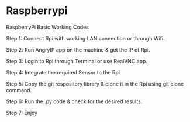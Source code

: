 # Raspberrypi
RaspberryPi Basic Working Codes

Step 1: Connect Rpi with working LAN connection or through Wifi.

Step 2: Run AngryIP app on the machine & get the IP of Rpi.

Step 3: Login to Rpi through Terminal or use RealVNC app.

Step 4: Integrate the required Sensor to the Rpi 

Step 5: Copy the git respository library & clone it in the Rpi using git clone command.

Step 6: Run the .py code & check for the desired results.

Step 7: Enjoy
